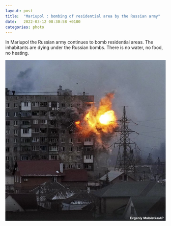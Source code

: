 ```yaml
---
layout: post
title:  "Mariupol : bombing of residential area by the Russian army"
date:   2022-03-12 08:30:58 +0100
categories: photo
---
```


In Mariupol the Russian army continues to bomb residential areas. The inhabitants are dying under the Russian bombs.
There is no water, no food, no heating.

<img src="./assets/images/FNmPDvLXsAMvGfz.jpeg">

